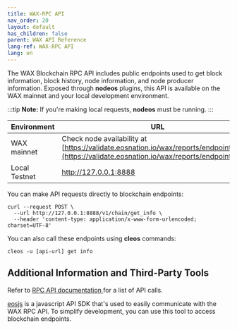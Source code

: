 ```yaml
---
title: WAX-RPC API
nav_order: 20
layout: default
has_children: false
parent: WAX API Reference
lang-ref: WAX-RPC API
lang: en
---
```


The WAX Blockchain RPC API includes public endpoints used to get block information, block history, node information, and node producer information. Exposed through **nodeos** plugins, this API is available on the WAX mainnet and your local development environment. 

:::tip
<strong>Note:</strong> If you're making local requests, <strong>nodeos</strong> must be running.
:::


| Environment | URL |
| --- | ----------- |
| WAX mainnet | Check node availability at [https://validate.eosnation.io/wax/reports/endpoints.html](https://validate.eosnation.io/wax/reports/endpoints.html) |
| Local Testnet | http://127.0.0.1:8888 |

You can make API requests directly to blockchain endpoints:

```
curl --request POST \
  --url http://127.0.0.1:8888/v1/chain/get_info \
  --header 'content-type: application/x-www-form-urlencoded; charset=UTF-8'
```

You can also call these endpoints using **cleos** commands:

```
cleos -u [api-url] get info
```

## Additional Information and Third-Party Tools

Refer to <a href="https://docs.eosnetwork.com/leap/latest/nodeos/rpc_apis/" target="_blank">RPC API documentation </a> for a list of API calls.

<a href="https://github.com/eosnetworkfoundation/mandel-eosjs" target="_blank">eosjs</a> is a javascript API SDK that's used to easily communicate with the WAX RPC API. To simplify development, you can use this tool to access blockchain endpoints.
